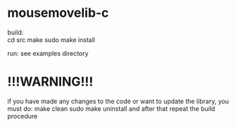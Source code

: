 # mousemovelib-c
build:\
cd src
make
sudo make install

run:
see examples directory

# !!!WARNING!!!
if you have made any changes to the code or want to update the library,
you must do:
make clean
sudo make uninstall
and after that repeat the build procedure
